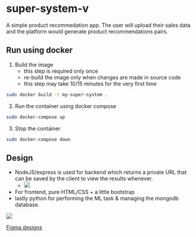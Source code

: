 # super-system-v

A simple product recommedation app. The user will upload their sales data and the platform would generate product recommendations pairs.

## Run using docker

1. Build the image
   - this step is required only once
   - re-build the image only when changes are made in source code
   - this step may take 10/15 minutes for the very first time

```bash
sudo docker build -t my-super-system .
```

2. Run the container using docker compose

```bash
sudo docker-compose up
```

3. Stop the container

```bash
sudo docker-compose down
```

## Design

- NodeJS/express is used for backend which returns a private URL that can be saved by the client to view the results whenever.
  - ![](https://i.imgur.com/91myxta.png)
- For frontend, pure HTML/CSS + a little bootstrap
- lastly python for performing the ML task & managing the mongodb database.

![](https://i.imgur.com/Q4NHyhw.png)

[Figma designs](https://www.figma.com/file/I1rh8tC7ybbGxfz7EqStMX/ML-project-Analytics-platform?node-id=812%3A9257)

